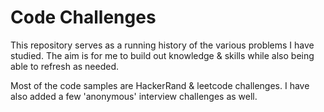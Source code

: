 # Code Challenges

This repository serves as a running history of the various problems I have studied. The aim is for me to build out knowledge & skills while also being able to refresh as needed.

Most of the code samples are HackerRand & leetcode challenges. I have also added a few 'anonymous' interview challenges as well. 
